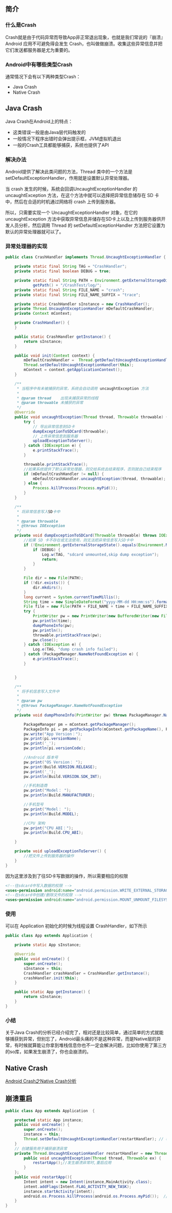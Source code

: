 ## 简介
### 什么是Crash
Crash就是由于代码异常而导致App非正常退出现象，也就是我们常说的『崩溃』
Android 应用不可避免得会发生 Crash，也叫做做崩溃。收集这些异常信息并把它们发送都服务器是尤为重要的。  

### Android中有哪些类型Crash
通常情况下会有以下两种类型Crash：  
* Java Crash
* Native Crash

## Java Crash
Java Crash在Android上的特点：
* 这类错误一般是由Java层代码触发的
* 一般情况下程序出错时会弹出提示框，JVM虚拟机退出
* 一般的Crash工具都能够捕获，系统也提供了API

### 解决办法
Android提供了解决此类问题的方法，Thread 类中的一个方法是 setDefaultExceptionHandler，作用就是设置默认异常处理器。  

当 crash 发生的时候，系统会回调UncaughtExceptionHandler 的 uncaughtException 方法，在这个方法中就可以选择把异常信息储存在 SD 卡中，然后在合适的时机通过网络将 crash 上传到服务器。  

所以，只需要实现一个 UncaughtExceptionHandler 对象，在它的 uncaughtException 方法中获取异常信息并储存在SD卡上以及上传到服务器供开发人员分析，然后调用 Thread 的 setDefaultExceptionHandler 方法把它设置为默认的异常处理器就可以了。

### 异常处理器的实现
```java
public class CrashHandler implements Thread.UncaughtExceptionHandler {

    private static final String TAG = "CrashHandler";
    private static final boolean DEBUG = true;

    private static final String PATH = Environment.getExternalStorageDirectory().
            getPath() + "/CrashTest/log/";
    private static final String FILE_NAME = "crash";
    private static final String FILE_NAME_SUFFIX = "trace";

    private static CrashHandler sInstance = new CrashHandler();
    private Thread.UncaughtExceptionHandler mDefaultCrashHandler;
    private Context mContext;

    private CrashHandler() {
    }

    public static CrashHandler getInstance() {
        return sInstance;
    }

    public void init(Context context) {
        mDefaultCrashHandler =  Thread.getDefaultUncaughtExceptionHandler();
        Thread.setDefaultUncaughtExceptionHandler(this);
        mContext = context.getApplicationContext();
    }

    /**
     * 当程序中有未被捕获的异常，系统会自动调用 uncaughtException 方法
     *
     * @param thread    出现未捕获异常的线程
     * @param throwable 未捕获的异常
     */
    @Override
    public void uncaughtException(Thread thread, Throwable throwable) {
        try {
            // 导出异常信息到SD卡
            dumpExceptionToSDCard(throwable);
            // 上传异常信息到服务器
            uploadExceptionToServer();
        } catch (IOException e) {
            e.printStackTrace();
        }

        throwable.printStackTrace();
        //如果系统提供了默认异常处理器，则交给系统去结束程序，否则就自己结束程序
        if (mDefaultCrashHandler != null) {
            mDefaultCrashHandler.uncaughtException(thread, throwable);
        } else {
            Process.killProcess(Process.myPid());
        }
    }

    /**
     * 将异常信息写入SD卡中
     *
     * @param throwable
     * @throws IOException
     */
    private void dumpExceptionToSDCard(Throwable throwable) throws IOException {
        //如果 SD 卡不存在或无法使用，则无法把异常信息写入SD卡中
        if (!Environment.getExternalStorageState().equals(Environment.MEDIA_MOUNTED)) {
            if (DEBUG) {
                Log.w(TAG, "sdcard unmounted,skip dump exception");
                return;
            }
        }

        File dir = new File(PATH);
        if (!dir.exists()) {
            dir.mkdirs();
        }
        long current = System.currentTimeMillis();
        String time = new SimpleDateFormat("yyyy-MM-dd HH:mm:ss").format(new Date(current));
        File file = new File(PATH + FILE_NAME + time + FILE_NAME_SUFFIX);
        try {
            PrintWriter pw = new PrintWriter(new BufferedWriter(new FileWriter(file)));
            pw.println(time);
            dumpPhoneInfo(pw);
            pw.println();
            throwable.printStackTrace(pw);
            pw.close();
        } catch (IOException e) {
            Log.e(TAG, "dump crash info failed");
        } catch (PackageManager.NameNotFoundException e) {
            e.printStackTrace();
        }


    }

    /**
     * 将手机信息写入文件中
     *
     * @param pw
     * @throws PackageManager.NameNotFoundException
     */
    private void dumpPhoneInfo(PrintWriter pw) throws PackageManager.NameNotFoundException {

        PackageManager pm = mContext.getPackageManager();
        PackageInfo pi = pm.getPackageInfo(mContext.getPackageName(), PackageManager.GET_ACTIVITIES);
        pw.write("App Version：");
        pw.print(pi.versionName);
        pw.print('_');
        pw.println(pi.versionCode);

        //Android 版本号
        pw.print("OS Version： ");
        pw.print(Build.VERSION.RELEASE);
        pw.print('_');
        pw.println(Build.VERSION.SDK_INT);

        //手机制造商
        pw.print("Model： ");
        pw.println(Build.MANUFACTURER);

        //手机型号
        pw.print("Model： ");
        pw.println(Build.MODEL);

        //CPU 架构
        pw.print("CPU ABI：");
        pw.println(Build.CPU_ABI);

    }

    private void uploadExceptionToServer() {
        //把文件上传到服务器的操作
    }
}
```
因为这里涉及到了往SD卡写数据的操作，所以需要相应的权限
```xml
<!--往sdcard中写入数据的权限 -->
<uses-permission android:name="android.permission.WRITE_EXTERNAL_STORAGE"></uses-permission>
<!--在sdcard中创建/删除文件的权限 -->
<uses-permission android:name="android.permission.MOUNT_UNMOUNT_FILESYSTEMS"></uses-permission>
```

### 使用
可以在 Application 初始化的时候为线程设置 CrashHandler，如下所示
```java
public class App extends Application {

    private static App sInstance;

    @Override
    public void onCreate() {
        super.onCreate();
        sInstance = this;
        CrashHandler crashHandler = CrashHandler.getInstance();
        crashHandler.init(this);
    }

    public static App getInstance() {
        return sInstance;
    }
}
```

### 小结
关于Java Crash的分析已经介绍完了，相对还是比较简单，通过简单的方式就能够捕获到异常，但别忘了，Android最头痛的不是这种异常，而是Native层的异常，有时候就算能让你拿到堆栈信息你也不一定会解决问题，比如你使用了第三方的so库，如果发生崩溃了，你也会崩溃的。

## Native Crash
[Android Crash之Native Crash分析](http://www.jianshu.com/p/1d3e8f251c9c)

## 崩溃重启

```java
public class App extends Application  {

    protected static App instance;
    public void onCreate() {
        super.onCreate();
        instance = this;
        Thread.setDefaultUncaughtExceptionHandler(restartHandler); // 程序崩溃时触发线程  以下用来捕获程序崩溃异常
    }
    // 创建服务用于捕获崩溃异常
    private Thread.UncaughtExceptionHandler restartHandler = new Thread.UncaughtExceptionHandler() {
        public void uncaughtException(Thread thread, Throwable ex) {
            restartApp();//发生崩溃异常时,重启应用
        }
    };
    public void restartApp(){
        Intent intent = new Intent(instance,MainActivity.class);
        intent.addFlags(Intent.FLAG_ACTIVITY_NEW_TASK);
        instance.startActivity(intent);
        android.os.Process.killProcess(android.os.Process.myPid());  //结束进程之前可以把你程序的注销或者退出代码放在这段代码之前
    }
}
```
